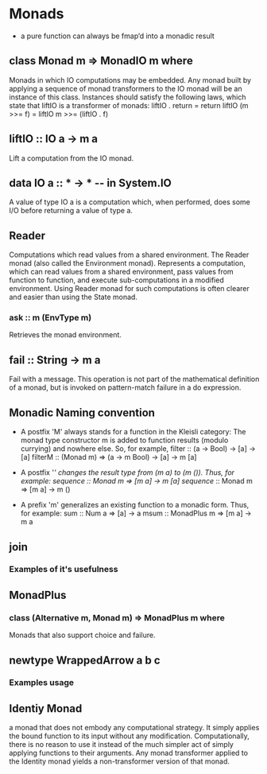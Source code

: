 
# Monads

-  a pure function can always be fmap’d into a monadic result  

## class Monad m => MonadIO m where
Monads in which IO computations may be embedded. Any monad built by applying a sequence of 
monad transformers to the IO monad will be an instance of this class.
Instances should satisfy the following laws, which state that liftIO is a transformer of monads:
liftIO . return = return
liftIO (m >>= f) = liftIO m >>= (liftIO . f) 

## liftIO :: IO a -> m a
Lift a computation from the IO monad.

## data IO a :: * -> * -- in System.IO
A value of type IO a is a computation which, when performed, does some I/O before returning a value of type a. 

## Reader
Computations which read values from a shared environment.
The Reader monad (also called the Environment monad). Represents a computation, which can read values from a shared environment,
pass values from function to function, and execute sub-computations in a modified environment. Using Reader monad for such 
computations is often clearer and easier than using the State monad.

### ask :: m (EnvType m) 
Retrieves the monad environment.

## fail :: String -> m a
Fail with a message. This operation is not part of the mathematical definition of a monad, but is invoked on pattern-match failure in a do expression. 

## Monadic Naming convention 
- A postfix 'M' always stands for a function in the Kleisli category: The monad type constructor m is added to function results (modulo currying) and nowhere else. So, for example,
 filter  ::              (a ->   Bool) -> [a] ->   [a]
 filterM :: (Monad m) => (a -> m Bool) -> [a] -> m [a]

- A postfix '_' changes the result type from (m a) to (m ()). Thus, for example:
 sequence  :: Monad m => [m a] -> m [a]
 sequence_ :: Monad m => [m a] -> m ()

- A prefix 'm' generalizes an existing function to a monadic form. Thus, for example:
 sum  :: Num a       => [a]   -> a
 msum :: MonadPlus m => [m a] -> m a

## join 
### Examples of it's usefulness 

## MonadPlus

### class (Alternative m, Monad m) => MonadPlus m where
Monads that also support choice and failure.

## newtype WrappedArrow a b c 

### Examples usage 

## Identiy Monad
a monad that does not embody any computational strategy. It simply applies the bound function to its input without any modification.
Computationally, there is no reason to use it instead of the much simpler act of simply applying functions to their arguments.
Any monad transformer applied to the Identity monad yields a non-transformer version of that monad. 




 
